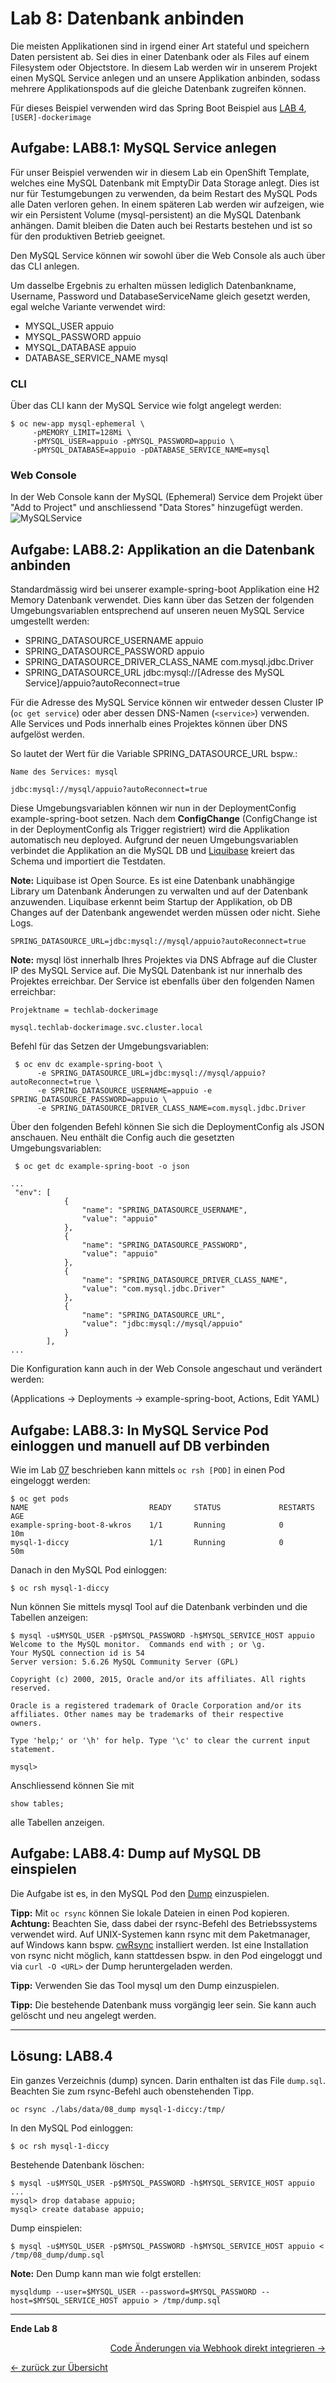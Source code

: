 # Lab 8: Datenbank anbinden

Die meisten Applikationen sind in irgend einer Art stateful und speichern Daten persistent ab. Sei dies in einer Datenbank oder als Files auf einem Filesystem oder Objectstore. In diesem Lab werden wir in unserem Projekt einen MySQL Service anlegen und an unsere Applikation anbinden, sodass mehrere Applikationspods auf die gleiche Datenbank zugreifen können.

Für dieses Beispiel verwenden wird das Spring Boot Beispiel aus [LAB 4](04_deploy_dockerimage.md), `[USER]-dockerimage`

## Aufgabe: LAB8.1: MySQL Service anlegen

Für unser Beispiel verwenden wir in diesem Lab ein OpenShift Template, welches eine MySQL Datenbank mit EmptyDir Data Storage anlegt. Dies ist nur für Testumgebungen zu verwenden, da beim Restart des MySQL Pods alle Daten verloren gehen. In einem späteren Lab werden wir aufzeigen, wie wir ein Persistent Volume (mysql-persistent) an die MySQL Datenbank anhängen. Damit bleiben die Daten auch bei Restarts bestehen und ist so für den produktiven Betrieb geeignet.

Den MySQL Service können wir sowohl über die Web Console als auch über das CLI anlegen.

Um dasselbe Ergebnis zu erhalten müssen lediglich Datenbankname, Username, Password und DatabaseServiceName gleich gesetzt werden, egal welche Variante verwendet wird:

- MYSQL_USER appuio
- MYSQL_PASSWORD appuio
- MYSQL_DATABASE appuio
- DATABASE_SERVICE_NAME mysql

### CLI

Über das CLI kann der MySQL Service wie folgt angelegt werden:

```
$ oc new-app mysql-ephemeral \
     -pMEMORY_LIMIT=128Mi \
     -pMYSQL_USER=appuio -pMYSQL_PASSWORD=appuio \
     -pMYSQL_DATABASE=appuio -pDATABASE_SERVICE_NAME=mysql
```

### Web Console

In der Web Console kann der MySQL (Ephemeral) Service dem Projekt über "Add to Project" und anschliessend "Data Stores" hinzugefügt werden.
![MySQLService](../images/lab_8_addmysql_service.png)


## Aufgabe: LAB8.2: Applikation an die Datenbank anbinden

Standardmässig wird bei unserer example-spring-boot Applikation eine H2 Memory Datenbank verwendet. Dies kann über das Setzen der folgenden Umgebungsvariablen entsprechend auf unseren neuen MySQL Service umgestellt werden:

- SPRING_DATASOURCE_USERNAME appuio
- SPRING_DATASOURCE_PASSWORD appuio
- SPRING_DATASOURCE_DRIVER_CLASS_NAME com.mysql.jdbc.Driver
- SPRING_DATASOURCE_URL jdbc:mysql://[Adresse des MySQL Service]/appuio?autoReconnect=true

Für die Adresse des MySQL Service können wir entweder dessen Cluster IP (`oc get service`) oder aber dessen DNS-Namen (`<service>`) verwenden. Alle Services und Pods innerhalb eines Projektes können über DNS aufgelöst werden.

So lautet der Wert für die Variable SPRING_DATASOURCE_URL bspw.:
```
Name des Services: mysql

jdbc:mysql://mysql/appuio?autoReconnect=true
```

Diese Umgebungsvariablen können wir nun in der DeploymentConfig example-spring-boot setzen. Nach dem **ConfigChange** (ConfigChange ist in der DeploymentConfig als Trigger registriert) wird die Applikation automatisch neu deployed. Aufgrund der neuen Umgebungsvariablen verbindet die Applikation an die MySQL DB und [Liquibase](http://www.liquibase.org/) kreiert das Schema und importiert die Testdaten.

**Note:** Liquibase ist Open Source. Es ist eine Datenbank unabhängige Library um Datenbank Änderungen zu verwalten und auf der Datenbank anzuwenden. Liquibase erkennt beim Startup der Applikation, ob DB Changes auf der Datenbank angewendet werden müssen oder nicht. Siehe Logs.


```
SPRING_DATASOURCE_URL=jdbc:mysql://mysql/appuio?autoReconnect=true
```
**Note:** mysql löst innerhalb Ihres Projektes via DNS Abfrage auf die Cluster IP des MySQL Service auf. Die MySQL Datenbank ist nur innerhalb des Projektes erreichbar. Der Service ist ebenfalls über den folgenden Namen erreichbar:

```
Projektname = techlab-dockerimage

mysql.techlab-dockerimage.svc.cluster.local
```

Befehl für das Setzen der Umgebungsvariablen:
```
 $ oc env dc example-spring-boot \
      -e SPRING_DATASOURCE_URL=jdbc:mysql://mysql/appuio?autoReconnect=true \
      -e SPRING_DATASOURCE_USERNAME=appuio -e SPRING_DATASOURCE_PASSWORD=appuio \
      -e SPRING_DATASOURCE_DRIVER_CLASS_NAME=com.mysql.jdbc.Driver
```

Über den folgenden Befehl können Sie sich die DeploymentConfig als JSON anschauen. Neu enthält die Config auch die gesetzten Umgebungsvariablen:

```
 $ oc get dc example-spring-boot -o json
```

```
...
 "env": [
	        {
	            "name": "SPRING_DATASOURCE_USERNAME",
	            "value": "appuio"
	        },
	        {
	            "name": "SPRING_DATASOURCE_PASSWORD",
	            "value": "appuio"
	        },
	        {
	            "name": "SPRING_DATASOURCE_DRIVER_CLASS_NAME",
	            "value": "com.mysql.jdbc.Driver"
	        },
	        {
	            "name": "SPRING_DATASOURCE_URL",
	            "value": "jdbc:mysql://mysql/appuio"
	        }
	    ],
...
```

Die Konfiguration kann auch in der Web Console angeschaut und verändert werden:

(Applications → Deployments → example-spring-boot, Actions, Edit YAML)

## Aufgabe: LAB8.3: In MySQL Service Pod einloggen und manuell auf DB verbinden

Wie im Lab [07](07_troubleshooting_ops.md) beschrieben kann mittels `oc rsh [POD]` in einen Pod eingeloggt werden:
```
$ oc get pods
NAME                           READY     STATUS             RESTARTS   AGE
example-spring-boot-8-wkros    1/1       Running            0          10m
mysql-1-diccy                  1/1       Running            0          50m

```

Danach in den MySQL Pod einloggen:
```
$ oc rsh mysql-1-diccy
```

Nun können Sie mittels mysql Tool auf die Datenbank verbinden und die Tabellen anzeigen:
```
$ mysql -u$MYSQL_USER -p$MYSQL_PASSWORD -h$MYSQL_SERVICE_HOST appuio
Welcome to the MySQL monitor.  Commands end with ; or \g.
Your MySQL connection id is 54
Server version: 5.6.26 MySQL Community Server (GPL)

Copyright (c) 2000, 2015, Oracle and/or its affiliates. All rights reserved.

Oracle is a registered trademark of Oracle Corporation and/or its
affiliates. Other names may be trademarks of their respective
owners.

Type 'help;' or '\h' for help. Type '\c' to clear the current input statement.

mysql>
```

Anschliessend können Sie mit
```
show tables;
```

alle Tabellen anzeigen.


## Aufgabe: LAB8.4: Dump auf MySQL DB einspielen

Die Aufgabe ist es, in den MySQL Pod den [Dump](https://raw.githubusercontent.com/appuio/techlab/lab-3.3/labs/data/08_dump/dump.sql) einzuspielen.


**Tipp:** Mit `oc rsync` können Sie lokale Dateien in einen Pod kopieren. **Achtung:** Beachten Sie, dass dabei der rsync-Befehl des Betriebssystems verwendet wird. Auf UNIX-Systemen kann rsync mit dem Paketmanager, auf Windows kann bspw. [cwRsync](https://www.itefix.net/cwrsync) installiert werden. Ist eine Installation von rsync nicht möglich, kann stattdessen bspw. in den Pod eingeloggt und via `curl -O <URL>` der Dump heruntergeladen werden.

**Tipp:** Verwenden Sie das Tool mysql um den Dump einzuspielen.

**Tipp:** Die bestehende Datenbank muss vorgängig leer sein. Sie kann auch gelöscht und neu angelegt werden.


---

## Lösung: LAB8.4

Ein ganzes Verzeichnis (dump) syncen. Darin enthalten ist das File `dump.sql`. Beachten Sie zum rsync-Befehl auch obenstehenden Tipp.
```
oc rsync ./labs/data/08_dump mysql-1-diccy:/tmp/
```
In den MySQL Pod einloggen:

```
$ oc rsh mysql-1-diccy
```

Bestehende Datenbank löschen:
```
$ mysql -u$MYSQL_USER -p$MYSQL_PASSWORD -h$MYSQL_SERVICE_HOST appuio
...
mysql> drop database appuio;
mysql> create database appuio;
```
Dump einspielen:
```
$ mysql -u$MYSQL_USER -p$MYSQL_PASSWORD -h$MYSQL_SERVICE_HOST appuio < /tmp/08_dump/dump.sql
```

**Note:** Den Dump kann man wie folgt erstellen:

```
mysqldump --user=$MYSQL_USER --password=$MYSQL_PASSWORD --host=$MYSQL_SERVICE_HOST appuio > /tmp/dump.sql
```


---

**Ende Lab 8**

<p width="100px" align="right"><a href="09_dockerbuild_webhook.md">Code Änderungen via Webhook direkt integrieren →</a></p>

[← zurück zur Übersicht](../README.md)
